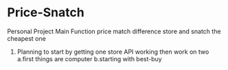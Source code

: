 # Price-Snatch
Personal Project Main Function price match difference store and snatch the cheapest one

1. Planning to start by getting one store API working then work on two
  a.first things are computer
  b.starting with best-buy
